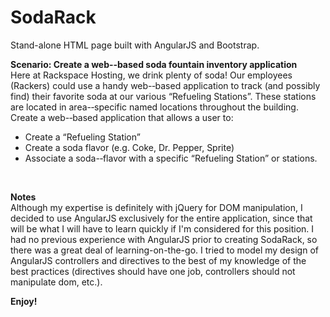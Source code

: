 SodaRack
========

Stand-alone HTML page built with AngularJS and Bootstrap.

<b>Scenario: Create a web-­‐based soda fountain inventory application</b><br />
Here at Rackspace Hosting, we drink plenty of soda! Our employees (Rackers) could use a handy web-­‐based application to track (and possibly find) their favorite soda at our various “Refueling Stations”. These stations are located in area-­‐specific named locations throughout the building. Create a web-­‐based application that allows a user to:
<ul>
  <li>Create a “Refueling Station”</li>
  <li>Create a soda flavor (e.g. Coke, Dr. Pepper, Sprite)</li>
  <li>Associate a soda-­‐flavor with a specific “Refueling Station” or stations.</li>
</ul>

<br />

<b>Notes</b><br />
Although my expertise is definitely with jQuery for DOM manipulation, I decided to use AngularJS exclusively for the entire application, since that will be what I will have to learn quickly if I'm considered for this position. I had no previous experience with AngularJS prior to creating SodaRack, so there was a great deal of learning-on-the-go. I tried to model my design of AngularJS controllers and directives to the best of my knowledge of the best practices (directives should have one job, controllers should not manipulate dom, etc.).

<b>Enjoy!</b>
